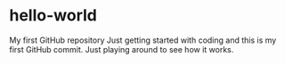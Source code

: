 # hello-world
My first GitHub repository
Just getting started with coding and this is my first GitHub commit.  Just playing around to see how it works.
